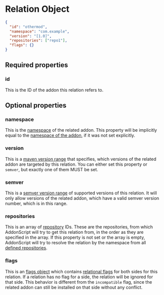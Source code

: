 # Relation Object

```json
{
  "id": "othermod",
  "namespace": "com.example",
  "version": "[1.0]",
  "repositories": ["repo1"],
  "flags": {}
}
```

## Required properties

### id

This is the ID of the addon this relation refers to.

## Optional properties

### namespace

This is the [namespace](../concepts/namespaces.md) of the related addon. This property will be implicitly equal to the 
[namespace of the addon](manifest.md#namespace), if it was not set explicitly.

### version

This is a [maven version range](../concepts/versioning.md#dependancy-version-requirement-specification) that specifies, which versions
of the related addon are targeted by this relation. You can either set this property or `semver`, but exactly one of them MUST be set.

### semver

This is a [semver version range](https://github.com/semver/semver/pull/584) of supported versions of this relation.
It will only allow versions of the related addon, which have a valid semver version number, which is in this range.

### repositories

This is an array of [repository](repository.md) IDs. These are the repositories, from which AddonScript will try to get this relation from,
in the order as they are specified in the array. If this property is not set or the array is empty, AddonScript will try to resolve the relation by
the namespace from all [defined repositories](manifest.md#repositories).

### flags

This is an [flags object](flags.md) which contains [relational flags](../concepts/flags.md#relational-flags) for both sides for this relation.
If a relation has no flag for a side, the relation will be ignored for that side. This behavior is different from the `incompatible` flag,
since the related addon can still be installed on that side without any conflict.

